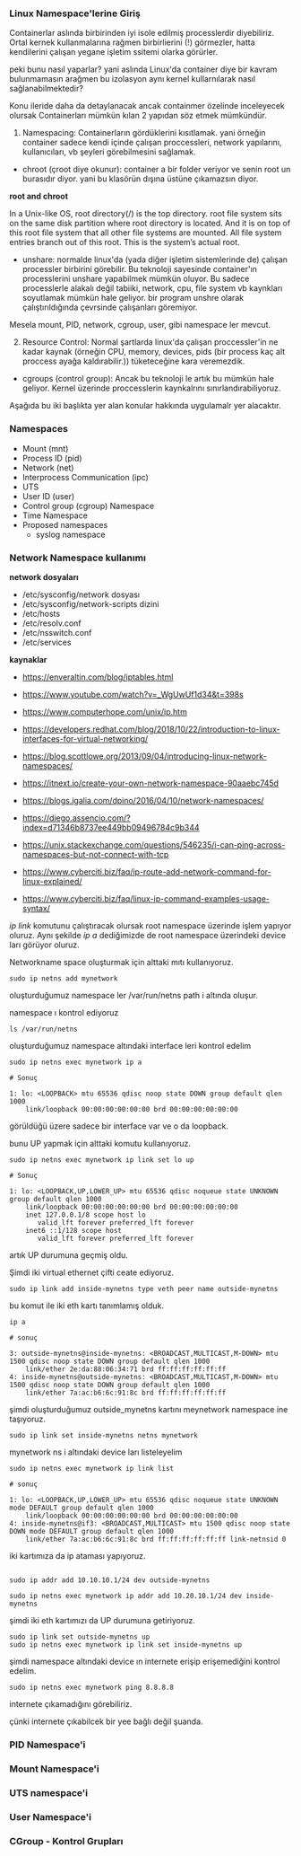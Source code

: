 ### Linux Namespace'lerine Giriş 


Containerlar aslında birbirinden iyi isole edilmiş processlerdir diyebiliriz. Ortal kernek kullanmalarına rağmen birbirlierini (!) görmezler, hatta kendilerini çalışan yegane işletim ssitemi olarka görürler. 

peki bunu nasıl yaparlar? yani aslında Linux'da container diye bir kavram bulunmamasın arağmen bu izolasyon aynı kernel kullarnılarak nasıl sağlanabilmektedir?

Konu ileride daha da detaylanacak ancak containmer özelinde inceleyecek olursak Containerları mümkün kılan 2 yapıdan söz etmek mümkündür.

1. Namespacing: Containerların gördüklerini kısıtlamak. yani örneğin container sadece kendi içinde çalışan proccessleri, network yapılarını, kullanıcıları, vb şeyleri görebilmesini sağlamak.
 - chroot (çroot diye okunur): container a bir folder veriyor ve senin root un burasıdır diyor. yani bu klasörün dışına üstüne çıkamazsın diyor.
 

**root and chroot**

In a Unix-like OS, root directory(/) is the top directory. root file system sits on the same disk partition where root directory is located. And it is on top of this root file system that all other file systems are mounted. All file system entries branch out of this root. This is the system’s actual root. 
 
 
 - unshare: normalde linux'da (yada diğer işletim sistemlerinde de) çalışan processler birbirini görebilir. Bu teknoloji sayesinde container'ın processlerini unshare yapabilmek mümkün oluyor. Bu sadece processlerle alakalı değil tabiiki, network, cpu, file system vb kaynkları soyutlamak mümkün hale geliyor. bir program unshre olarak çalıştırıldığında çevrsinde çalışanları göremiyor. 
 
 Mesela mount, PID, network, cgroup, user,  gibi namespace ler mevcut.
 
 
2. Resource Control: Normal şartlarda linux'da çalışan proccessler'in ne kadar kaynak (örneğin CPU, memory, devices, pids (bir process kaç alt proccess ayağa kaldırabilir.)) tüketeceğine kara veremezdik. 
 - cgroups (control group): Ancak bu teknoloji le artık bu mümkün hale geliyor. Kernel üzerinde proccesslerin kaynkalrını sınırlandırabiliyoruz.

Aşağıda bu iki başlıkta yer alan konular hakkında uygulamalr yer alacaktır.

### Namespaces

- Mount (mnt)
- Process ID (pid)
- Network (net)
- Interprocess Communication (ipc)
- UTS
- User ID (user)
- Control group (cgroup) Namespace
- Time Namespace
- Proposed namespaces
  - syslog namespace



 
### Network Namespace kullanımı

**network dosyaları**

- /etc/sysconfig/network dosyası
- /etc/sysconfig/network-scripts dizini
- /etc/hosts
- /etc/resolv.conf
- /etc/nsswitch.conf
- /etc/services


**kaynaklar**

- https://enveraltin.com/blog/iptables.html

- https://www.youtube.com/watch?v=_WgUwUf1d34&t=398s

- https://www.computerhope.com/unix/ip.htm
- https://developers.redhat.com/blog/2018/10/22/introduction-to-linux-interfaces-for-virtual-networking/
- https://blog.scottlowe.org/2013/09/04/introducing-linux-network-namespaces/
- https://itnext.io/create-your-own-network-namespace-90aaebc745d
- https://blogs.igalia.com/dpino/2016/04/10/network-namespaces/
- https://diego.assencio.com/?index=d71346b8737ee449bb09496784c9b344
- https://unix.stackexchange.com/questions/546235/i-can-ping-across-namespaces-but-not-connect-with-tcp
- https://www.cyberciti.biz/faq/ip-route-add-network-command-for-linux-explained/
- https://www.cyberciti.biz/faq/linux-ip-command-examples-usage-syntax/


_ip link_ komutunu çalıştıracak olursak root namespace üzerinde işlem yapıyor oluruz. Aynı şekilde _ip a_ dediğimizde de root namespace üzerindeki device ları görüyor oluruz. 




Networkname space oluşturmak için alttaki mıtı kullanıyoruz.

```
sudo ip netns add mynetwork

```

oluşturduğumuz namespace ler /var/run/netns path i altında oluşur.

namespace ı kontrol ediyoruz

```
ls /var/run/netns 
```
oluşturduğumuz namespace altındaki interface leri kontrol edelim

```
sudo ip netns exec mynetwork ip a

# Sonuç

1: lo: <LOOPBACK> mtu 65536 qdisc noop state DOWN group default qlen 1000
    link/loopback 00:00:00:00:00:00 brd 00:00:00:00:00:00

```
görüldüğü üzere sadece bir interface var ve o da loopback. 

bunu UP yapmak için alttaki komutu kullanıyoruz.

```
sudo ip netns exec mynetwork ip link set lo up

# Sonuç

1: lo: <LOOPBACK,UP,LOWER_UP> mtu 65536 qdisc noqueue state UNKNOWN group default qlen 1000
    link/loopback 00:00:00:00:00:00 brd 00:00:00:00:00:00
    inet 127.0.0.1/8 scope host lo
       valid_lft forever preferred_lft forever
    inet6 ::1/128 scope host 
       valid_lft forever preferred_lft forever

```
artık UP durumuna geçmiş oldu.


Şimdi iki virtual ethernet çifti ceate ediyoruz. 
```
sudo ip link add inside-mynetns type veth peer name outside-mynetns
```
bu komut ile iki eth kartı tanımlamış olduk.

```
ip a

# sonuç

3: outside-mynetns@inside-mynetns: <BROADCAST,MULTICAST,M-DOWN> mtu 1500 qdisc noop state DOWN group default qlen 1000
    link/ether 2e:da:88:06:34:71 brd ff:ff:ff:ff:ff:ff
4: inside-mynetns@outside-mynetns: <BROADCAST,MULTICAST,M-DOWN> mtu 1500 qdisc noop state DOWN group default qlen 1000
    link/ether 7a:ac:b6:6c:91:8c brd ff:ff:ff:ff:ff:ff

```

şimdi oluşturduğumuz outside_mynetns kartını meynetwork namespace ine taşıyoruz.



```
sudo ip link set inside-mynetns netns mynetwork
```


mynetwork ns i altındaki device ları listeleyelim

```
sudo ip netns exec mynetwork ip link list

# sonuç

1: lo: <LOOPBACK,UP,LOWER_UP> mtu 65536 qdisc noqueue state UNKNOWN mode DEFAULT group default qlen 1000
    link/loopback 00:00:00:00:00:00 brd 00:00:00:00:00:00
4: inside-mynetns@if3: <BROADCAST,MULTICAST> mtu 1500 qdisc noop state DOWN mode DEFAULT group default qlen 1000
    link/ether 7a:ac:b6:6c:91:8c brd ff:ff:ff:ff:ff:ff link-netnsid 0

```

iki kartımıza da ip ataması yapıyoruz.

```

sudo ip addr add 10.10.10.1/24 dev outside-mynetns

sudo ip netns exec mynetwork ip addr add 10.20.10.1/24 dev inside-mynetns

```

şimdi iki eth kartımızı da UP durumuna getiriyoruz.

```
sudo ip link set outside-mynetns up
sudo ip netns exec mynetwork ip link set inside-mynetns up
```

şimdi namespace altındaki device ın internete erişip erişemediğini kontrol edelim.

```
sudo ip netns exec mynetwork ping 8.8.8.8
```
internete çıkamadığını görebiliriz.

çünki internete çıkabilcek bir yee bağlı değil şuanda.







### PID Namespace'i




### Mount Namespace'i
### UTS namespace'i
### User Namespace'i
### CGroup - Kontrol Grupları 

